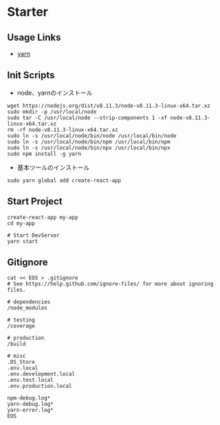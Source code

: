 # Starter


## Usage Links
* [yarn](https://yarnpkg.com/en/docs/usage)


## Init Scripts
* node、yarnのインストール
```
wget https://nodejs.org/dist/v8.11.3/node-v8.11.3-linux-x64.tar.xz
sudo mkdir -p /usr/local/node
sudo tar -C /usr/local/node --strip-components 1 -xf node-v8.11.3-linux-x64.tar.xz
rm -rf node-v8.11.3-linux-x64.tar.xz
sudo ln -s /usr/local/node/bin/node /usr/local/bin/node
sudo ln -s /usr/local/node/bin/npm /usr/local/bin/npm
sudo ln -s /usr/local/node/bin/npx /usr/local/bin/npx
sudo npm install -g yarn
```

* 基本ツールのインストール
```
sudo yarn global add create-react-app
```


## Start Project
```
create-react-app my-app
cd my-app

# Start DevServer
yarn start
```


## Gitignore

```
cat << EOS > .gitignore
# See https://help.github.com/ignore-files/ for more about ignoring files.

# dependencies
/node_modules

# testing
/coverage

# production
/build

# misc
.DS_Store
.env.local
.env.development.local
.env.test.local
.env.production.local

npm-debug.log*
yarn-debug.log*
yarn-error.log*
EOS
```
